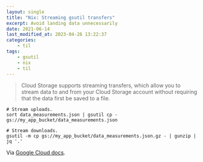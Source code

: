 ```yaml
---
layout: single
title: "Nix: Streaming gsutil transfers"
excerpt: Avoid landing data unnecessarily
date: 2021-06-14
last_modified_at: 2023-04-26 13:22:37
categories:
    - til
tags:
    - gsutil
    - nix
    - til
---
```


> Cloud Storage supports streaming transfers, which allow you to stream data to and from your Cloud Storage account
> without requiring that the data first be saved to a file.

```shell
# Stream uploads.
sort data_measurements.json | gsutil cp - gs://my_app_bucket/data_measurements.json

# Stream downloads.
gsutil -m cp gs://my_app_bucket/data_measurements.json.gz - | gunzip | jq '.'
```

Via [Google Cloud docs](https://cloud.google.com/storage/docs/streaming).

